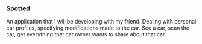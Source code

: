 ### Spotted

An application that I will be developing with my friend. Dealing with personal car profiles, specifying modifications made to the car. See a car, scan the car, get everything that car owner wants to share about that car.
